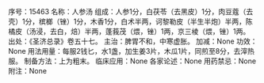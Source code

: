 序号：15463
名称：人参汤
组成：人参1分，白茯苓（去黑皮）1分，肉豆蔻（去壳）1分，槟榔（锉）1分，木香1分，白术半两，诃黎勒皮（半生半炮）半两，陈橘皮（汤浸，去白，焙）半两，蓬莪茂（煨，锉）1两，京三棱（煨，锉）1两。
出处：《圣济总录》卷五十七。
主治：脾胃不和，中寒虚胀。
加减：None
功效：None
用法用量：每服2钱匕，水1盏，加生姜3片，木瓜1片，同煎至8分，去滓热服。
制备方法：上为粗末。
临床应用：None
各家论述：None
用药禁忌：None
附注：None
